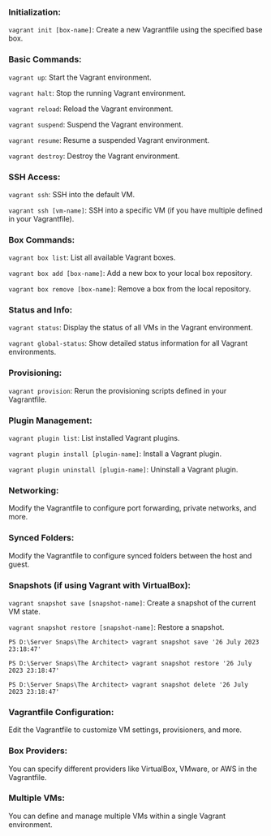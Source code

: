 ### Initialization:
`vagrant init [box-name]`: Create a new Vagrantfile using the specified base box.


### Basic Commands:
`vagrant up`: Start the Vagrant environment.

`vagrant halt`: Stop the running Vagrant environment.

`vagrant reload`: Reload the Vagrant environment.

`vagrant suspend`: Suspend the Vagrant environment.

`vagrant resume`: Resume a suspended Vagrant environment.

`vagrant destroy`: Destroy the Vagrant environment.


### SSH Access:
`vagrant ssh`: SSH into the default VM.

`vagrant ssh [vm-name]`: SSH into a specific VM (if you have multiple defined in your Vagrantfile).


### Box Commands:
`vagrant box list`: List all available Vagrant boxes.

`vagrant box add [box-name]`: Add a new box to your local box repository.

`vagrant box remove [box-name]`: Remove a box from the local repository.


### Status and Info:
`vagrant status`: Display the status of all VMs in the Vagrant environment.

`vagrant global-status`: Show detailed status information for all Vagrant environments.


### Provisioning:
`vagrant provision`: Rerun the provisioning scripts defined in your Vagrantfile.


### Plugin Management:
`vagrant plugin list`: List installed Vagrant plugins.

`vagrant plugin install [plugin-name]`: Install a Vagrant plugin.

`vagrant plugin uninstall [plugin-name]`: Uninstall a Vagrant plugin.


### Networking:
Modify the Vagrantfile to configure port forwarding, private networks, and more.

### Synced Folders:
Modify the Vagrantfile to configure synced folders between the host and guest.


### Snapshots (if using Vagrant with VirtualBox):
`vagrant snapshot save [snapshot-name]`: Create a snapshot of the current VM state.

`vagrant snapshot restore [snapshot-name]`: Restore a snapshot.

`PS D:\Server Snaps\The Architect> vagrant snapshot save '26 July 2023 23:18:47'`

`PS D:\Server Snaps\The Architect> vagrant snapshot restore '26 July 2023 23:18:47'`

`PS D:\Server Snaps\The Architect> vagrant snapshot delete '26 July 2023 23:18:47'`


### Vagrantfile Configuration:
Edit the Vagrantfile to customize VM settings, provisioners, and more.


### Box Providers:
You can specify different providers like VirtualBox, VMware, or AWS in the Vagrantfile.


### Multiple VMs:
You can define and manage multiple VMs within a single Vagrant environment.

<br>

